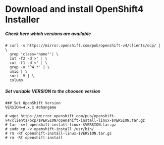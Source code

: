 # Download and install OpenShift4 Installer

##### Check here which versions are available

    # curl -s https://mirror.openshift.com/pub/openshift-v4/clients/ocp/ | \
      grep 'class="name"'| \
      cut -f2 -d'>' | \
      cut -f1 -d'<' | \
      grep -o '^4.*' | \
      uniq | \
      sort -V | \
      column

##### Set variable VERSION to the choosen version

    ### Set OpenShift Version
    VERSION=4.x.x #changeme

    # wget https://mirror.openshift.com/pub/openshift-v4/clients/ocp/$VERSION/openshift-install-linux-$VERSION.tar.gz
    # tar -xvf openshift-install-linux-$VERSION.tar.gz
    # sudo cp -v openshift-install /usr/bin/
    # rm -Rf openshift-install-linux-$VERSION.tar.gz
    # rm -Rf openshift-install
